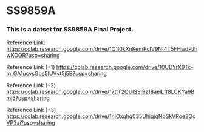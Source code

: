 # SS9859A

### This is a datset for SS9859A Final Project.

Reference Link:
https://colab.research.google.com/drive/1Q1I0kXnKemPcIV9Nt4T5FHwdPJhwKOQR?usp=sharing

Reference Link (+1)
https://colab.research.google.com/drive/10UDYrX9Tc-m_GA1ucvsGos5IUVvt5j5B?usp=sharing

Reference Link (+2)
https://colab.research.google.com/drive/17ttT2OUlSSI9z18aeiLff8LCKYa9Bmj5?usp=sharing

Reference Link (+3)
https://colab.research.google.com/drive/1njOxqhg035UhiqjqNpSkVRoe2OcVP3ai?usp=sharing

